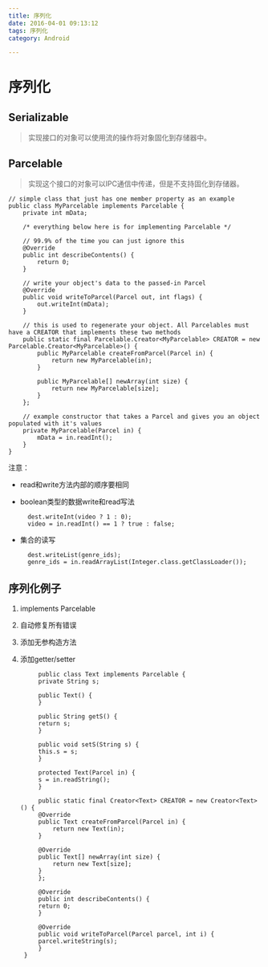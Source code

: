 ```yaml
---
title: 序列化
date: 2016-04-01 09:13:12
tags: 序列化
category: Android

---
```





# 序列化

## Serializable
>实现接口的对象可以使用流的操作将对象固化到存储器中。


<!--more-->



## Parcelable 
>实现这个接口的对象可以IPC通信中传递，但是不支持固化到存储器。


	// simple class that just has one member property as an example
	public class MyParcelable implements Parcelable {
	    private int mData;
	
	    /* everything below here is for implementing Parcelable */
	
	    // 99.9% of the time you can just ignore this
	    @Override
	    public int describeContents() {
	        return 0;
	    }
	
	    // write your object's data to the passed-in Parcel
	    @Override
	    public void writeToParcel(Parcel out, int flags) {
	        out.writeInt(mData);
	    }
	
	    // this is used to regenerate your object. All Parcelables must have a CREATOR that implements these two methods
	    public static final Parcelable.Creator<MyParcelable> CREATOR = new Parcelable.Creator<MyParcelable>() {
	        public MyParcelable createFromParcel(Parcel in) {
	            return new MyParcelable(in);
	        }
	
	        public MyParcelable[] newArray(int size) {
	            return new MyParcelable[size];
	        }
	    };
	
	    // example constructor that takes a Parcel and gives you an object populated with it's values
	    private MyParcelable(Parcel in) {
	        mData = in.readInt();
	    }
	}

注意：

- read和write方法内部的顺序要相同
- boolean类型的数据write和read写法

		dest.writeInt(video ? 1 : 0);
		video = in.readInt() == 1 ? true : false;
- 集合的读写

		dest.writeList(genre_ids);
		genre_ids = in.readArrayList(Integer.class.getClassLoader());

## 序列化例子
1. implements Parcelable
2. 自动修复所有错误
3. 添加无参构造方法
4. 添加getter/setter

			public class Text implements Parcelable {
		    private String s;

		    public Text() {
		    }

		    public String getS() {
			return s;
		    }

		    public void setS(String s) {
			this.s = s;
		    }

		    protected Text(Parcel in) {
			s = in.readString();
		    }

		    public static final Creator<Text> CREATOR = new Creator<Text>() {
			@Override
			public Text createFromParcel(Parcel in) {
			    return new Text(in);
			}

			@Override
			public Text[] newArray(int size) {
			    return new Text[size];
			}
		    };

		    @Override
		    public int describeContents() {
			return 0;
		    }

		    @Override
		    public void writeToParcel(Parcel parcel, int i) {
			parcel.writeString(s);
		    }
		}

